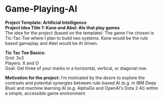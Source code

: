 # Game-Playing-AI <br>


**Project Template: Artificial Intelligence** <br>
**Project Idea Title 1: Kane and Abel: AIs that play games** <br>
The idea for the project (based on the template): The game I’ve chosen is Tic-Tac-Toe where I plan to build two systems. Kane would be the rule based gameplay and Abel would be AI driven. <br>

**Tic Tac Toe Basics:** <br>
Grid: 3x3 <br>
Players: X and O <br>
Goal: Get three of your marks in a horizontal, vertical, or diagonal row. <br>

**Motivation for the project:** I’m motivated by the desire to explore the contrasts and potential synergies between rule-based AI (e.g. in IBM Deep Blue) and machine learning AI (e.g. AlphaGo and OpenAI's Dota 2 AI) within a simple, accessible game environment
